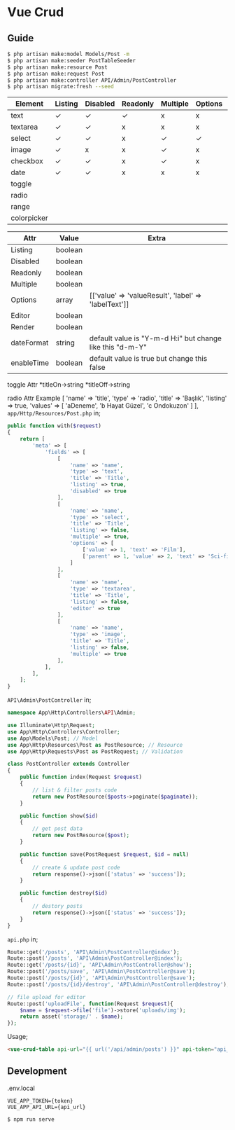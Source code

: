 # Vue Crud

## Guide

```bash
$ php artisan make:model Models/Post -m
$ php artisan make:seeder PostTableSeeder
$ php artisan make:resource Post
$ php artisan make:request Post
$ php artisan make:controller API/Admin/PostController
$ php artisan migrate:fresh --seed
```

| Element  | Listing | Disabled | Readonly | Multiple | Options | Editor | Render | dateFormat | enableTime |
| -------- | ------- | -------- | -------- | -------- | ------- | ------ | ------ | ---------- | ---------- |
| text     | ✓       | ✓        | ✓        | x        | x       | x      | x      | x          | x          | 
| textarea | ✓       | ✓        | x        | x        | x       | ✓      | ✓      | x          | x          | 
| select   | ✓       | ✓        | x        | ✓        | ✓       | x      | x      | x          | x          |
| image    | ✓       | x        | x        | ✓        | x       | x      | x      | x          | x          |
| checkbox | ✓       | ✓        | x        | ✓        | x       | x      | x      | x          | x          |
| date     | ✓       | ✓        | x        | x        | x       | x      | x      | ✓          | ✓          |
| toggle
| radio
| range
| colorpicker




| Attr         | Value   | Extra                                                      |
| ------------ | ------- | ---------------------------------------------------------- |
| Listing      | boolean |                                                            |
| Disabled     | boolean |                                                            |
| Readonly     | boolean |                                                            |
| Multiple     | boolean |                                                            |
| Options      | array   | [['value' => 'valueResult', 'label' => 'labelText']]       |
| Editor       | boolean |                                                            |
| Render       | boolean |                                                            |
| dateFormat   | string  | default value is "Y-m-d H:i" but change like this "d-m-Y"  |
| enableTime   | boolean | default value is true but change this false                |

toggle Attr
*titleOn->string
*titleOff->string

radio Attr Example
[
    'name' => 'title', 
    'type' => 'radio', 
    'title' => 'Başlık', 
    'listing' => true,
    'values' => [
        'aDeneme',
        'b Hayat Güzel',
        'c Ondokuzon'
    ]
],
`app/Http/Resources/Post.php` in;

```php
public function with($request)
{
    return [
        'meta' => [
            'fields' => [
                [
                    'name' => 'name',
                    'type' => 'text',
                    'title' => 'Title',
                    'listing' => true,
                    'disabled' => true
                ],
                [
                    'name' => 'name',
                    'type' => 'select',
                    'title' => 'Title',
                    'listing' => false,
                    'multiple' => true,
                    'options' => [
                        ['value' => 1, 'text' => 'Film'],
                        ['parent' => 1, 'value' => 2, 'text' => 'Sci-fi'],
                    ]
                ],
                [
                    'name' => 'name',
                    'type' => 'textarea',
                    'title' => 'Title',
                    'listing' => false,
                    'editor' => true
                ],
                [
                    'name' => 'name',
                    'type' => 'image',
                    'title' => 'Title',
                    'listing' => false,
                    'multiple' => true
                ],
            ],
        ],
    ];
}
```

`API\Admin\PostController` in;

```php
namespace App\Http\Controllers\API\Admin;

use Illuminate\Http\Request;
use App\Http\Controllers\Controller;
use App\Models\Post; // Model
use App\Http\Resources\Post as PostResource; // Resource
use App\Http\Requests\Post as PostRequest; // Validation

class PostController extends Controller
{
    public function index(Request $request)
    {
        // list & filter posts code
        return new PostResource($posts->paginate($paginate));
    }

    public function show($id)
    {
        // get post data
        return new PostResource($post);
    }

    public function save(PostRequest $request, $id = null)
    {
        // create & update post code
        return response()->json(['status' => 'success']);
    }

    public function destroy($id)
    {
        // destory posts
        return response()->json(['status' => 'success']);
    }
}

```

`api.php` in;

```php
Route::get('/posts', 'API\Admin\PostController@index');
Route::post('/posts', 'API\Admin\PostController@index');
Route::get('/posts/{id}', 'API\Admin\PostController@show');
Route::post('/posts/save', 'API\Admin\PostController@save');
Route::post('/posts/{id}', 'API\Admin\PostController@save');
Route::post('/posts/{id}/destroy', 'API\Admin\PostController@destroy');

// file upload for editor
Route::post('uploadFile', function(Request $request){
    $name = $request->file('file')->store('uploads/img');
    return asset('storage/' . $name);
});
```

Usage;

```html
<vue-crud-table api-url="{{ url('/api/admin/posts') }}" api-token="api_token" />
```

## Development

.env.local

```
VUE_APP_TOKEN={token}
VUE_APP_API_URL={api_url}
```

```bash
$ npm run serve
```
